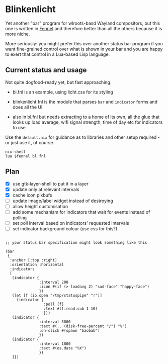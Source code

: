# Blinkenlicht

Yet another "bar" program for wlroots-basd Wayland compositors, but
this one is written in [Fennel](https://fennel-lang.org/) and
therefore better than all the others because it is more niche.

More seriously: you might prefer this over another status bar program
if you want fine-grained control over what is shown in your bar and
you are happy to exert that control in a Lua-based Lisp language.

## Current status and usage

Not quite dogfood-ready yet, but fast approaching.

* bl.fnl is an example, using licht.css for its styling

* blinkenlicht.fnl is the module that parses `bar` and `indicator`
  forms and does all the UI

* also in bl.fnl but needs extracting to a home of its own, all the
  glue that looks up load average, wifi signal strength, time of day
  etc for indicators to use

Use the `default.nix` for guidance as to libraries and other setup
required - or just use it, of course.

    nix-shell
    lua $fennel bl.fnl


## Plan

* [X] use gtk-layer-shell to put it in a layer
* [X] update only at relevant intervals
* [X] cache icon pixbufs
* [ ] update image/label widget instead of destroying
* [ ] allow height customisation
* [ ] add some mechanism for indicators that wait for events instead of polling
* [ ] set poll interval based on indicators' requested intervals
* [ ] set indicator background colour (use css for this?)

```fennel

;; your status bar specification might look something like this

(bar
 {
  :anchor [:top :right]
  :orientation :horizontal
  :indicators
  [
   (indicator {
               :interval 200
               :icon #(if (> loadavg 2) "sad-face" "happy-face")
               })
   (let [f (io.open "/tmp/statuspipe" "r")]
     (indicator {
                 :poll [f]
                 :text #(f:read:sub 1 10)
                 }))
   (indicator {
               :interval 5000
               :text #(.. (disk-free-percent "/") "%")
               :on-click #(spawn "baobab")
               })
   (indicator {
               :interval 1000
               :text #(os.date "%X")
               })
   ]})
```
